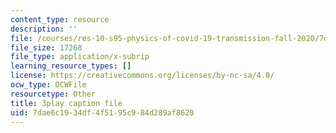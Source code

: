 ```yaml
---
content_type: resource
description: ''
file: /courses/res-10-s95-physics-of-covid-19-transmission-fall-2020/7dae6c1934df4f5195c984d289af8620_9hdNPVEQLFE.srt
file_size: 17268
file_type: application/x-subrip
learning_resource_types: []
license: https://creativecommons.org/licenses/by-nc-sa/4.0/
ocw_type: OCWFile
resourcetype: Other
title: 3play caption file
uid: 7dae6c19-34df-4f51-95c9-84d289af8620
---
```

